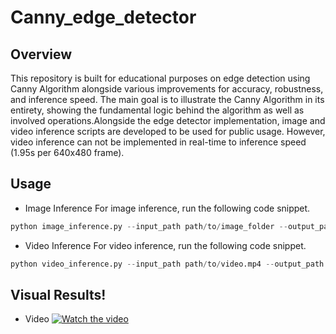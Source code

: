 # Canny_edge_detector

## Overview
This repository is built for educational purposes on edge detection using Canny Algorithm alongside various improvements for accuracy, robustness, and inference speed. The main goal is to illustrate the Canny Algorithm in its entirety, showing the fundamental logic behind the algorithm as well as involved operations.Alongside the edge detector implementation, image and video inference scripts are developed to be used for public usage. However, video inference can not be implemented in real-time to inference speed (1.95s per 640x480 frame). 

## Usage
- Image Inference
For image inference, run the following code snippet.

```python
python image_inference.py --input_path path/to/image_folder --output_path path/to/output_folder
```

- Video Inference
For video inference, run the following code snippet.

```python
python video_inference.py --input_path path/to/video.mp4 --output_path path/to/output.mp4
```

## Visual Results!
- Video
[![Watch the video](https://img.youtube.com/vi/7okfMyesJOs/maxresdefault.jpg)](https://www.youtube.com/watch?v=7okfMyesJOs&ab_channel=CodeKnight)
